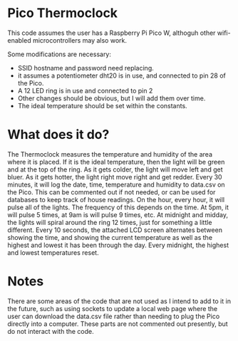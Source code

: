 # Pico Thermoclock
This code assumes the user has a Raspberry Pi Pico W, althoguh other wifi-enabled microcontrollers may also work.

Some modifications are necessary:
- SSID hostname and password need replacing.
- it assumes a potentiometer dht20 is in use, and connected to pin 28 of the Pico.
- A 12 LED ring is in use and connected to pin 2
- Other changes should be obvious, but I will add them over time.
- The ideal temperature should be set within the constants.

# What does it do?
The Thermoclock measures the temperature and humidity of the area where it is placed.
If it is the ideal temperature, then the light will be green and at the top of the ring. 
As it gets colder, the light will move left and get bluer.
As it gets hotter, the light right move right and get redder. 
Every 30 minutes, it will log the date, time, temperature and humidity to data.csv on the Pico. This can be commented out if not needed, or can be used for databases to keep track of house readings. 
On the hour, every hour, it will pulse all of the lights. The frequency of this depends on the time. At 5pm, it will pulse 5 times, at 9am is will pulse 9 times, etc.
At midnight and midday, the lights will spiral around the ring 12 times, just for something a little different.
Every 10 seconds, the attached LCD screen alternates between showing the time, and showing the current temperature as well as the highest and lowest it has been through the day. 
Every midnight, the highest and lowest temperatures reset.

# Notes
There are some areas of the code that are not used as I intend to add to it in the future, such as using sockets to update a local web page where the user can download the data.csv file rather than needing to plug the Pico directly into a computer. These parts are not commented out presently, but do not interact with the code.

